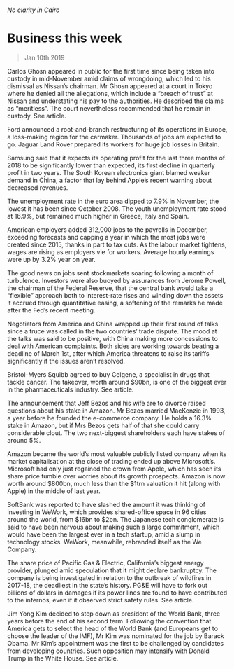 ###### No clarity in Cairo
# Business this week 
> Jan 10th 2019 
Carlos Ghosn appeared in public for the first time since being taken into custody in mid-November amid claims of wrongdoing, which led to his dismissal as Nissan’s chairman. Mr Ghosn appeared at a court in Tokyo where he denied all the allegations, which include a “breach of trust” at Nissan and understating his pay to the authorities. He described the claims as “meritless”. The court nevertheless recommended that he remain in custody. See article. 
Ford announced a root-and-branch restructuring of its operations in Europe, a loss-making region for the carmaker. Thousands of jobs are expected to go. Jaguar Land Rover prepared its workers for huge job losses in Britain.  
Samsung said that it expects its operating profit for the last three months of 2018 to be significantly lower than expected, its first decline in quarterly profit in two years. The South Korean electronics giant blamed weaker demand in China, a factor that lay behind Apple’s recent warning about decreased revenues. 
The unemployment rate in the euro area dipped to 7.9% in November, the lowest it has been since October 2008. The youth unemployment rate stood at 16.9%, but remained much higher in Greece, Italy and Spain. 
American employers added 312,000 jobs to the payrolls in December, exceeding forecasts and capping a year in which the most jobs were created since 2015, thanks in part to tax cuts. As the labour market tightens, wages are rising as employers vie for workers. Average hourly earnings were up by 3.2% year on year. 
The good news on jobs sent stockmarkets soaring following a month of turbulence. Investors were also buoyed by assurances from Jerome Powell, the chairman of the Federal Reserve, that the central bank would take a “flexible” approach both to interest-rate rises and winding down the assets it accrued through quantitative easing, a softening of the remarks he made after the Fed’s recent meeting. 
Negotiators from America and China wrapped up their first round of talks since a truce was called in the two countries’ trade dispute. The mood at the talks was said to be positive, with China making more concessions to deal with American complaints. Both sides are working towards beating a deadline of March 1st, after which America threatens to raise its tariffs significantly if the issues aren’t resolved. 
Bristol-Myers Squibb agreed to buy Celgene, a specialist in drugs that tackle cancer. The takeover, worth around $90bn, is one of the biggest ever in the pharmaceuticals industry. See article. 
The announcement that Jeff Bezos and his wife are to divorce raised questions about his stake in Amazon. Mr Bezos married MacKenzie in 1993, a year before he founded the e-commerce company. He holds a 16.3% stake in Amazon, but if Mrs Bezos gets half of that she could carry considerable clout. The two next-biggest shareholders each have stakes of around 5%. 
Amazon became the world’s most valuable publicly listed company when its market capitalisation at the close of trading ended up above Microsoft’s. Microsoft had only just regained the crown from Apple, which has seen its share price tumble over worries about its growth prospects. Amazon is now worth around $800bn, much less than the $1trn valuation it hit (along with Apple) in the middle of last year. 
SoftBank was reported to have slashed the amount it was thinking of investing in WeWork, which provides shared-office space in 96 cities around the world, from $16bn to $2bn. The Japanese tech conglomerate is said to have been nervous about making such a large commitment, which would have been the largest ever in a tech startup, amid a slump in technology stocks. WeWork, meanwhile, rebranded itself as the We Company. 
The share price of Pacific Gas & Electric, California’s biggest energy provider, plunged amid speculation that it might declare bankruptcy. The company is being investigated in relation to the outbreak of wildfires in 2017-18, the deadliest in the state’s history. PG&E will have to fork out billions of dollars in damages if its power lines are found to have contributed to the infernos, even if it observed strict safety rules. See article. 
Jim Yong Kim decided to step down as president of the World Bank, three years before the end of his second term. Following the convention that America gets to select the head of the World Bank (and Europeans get to choose the leader of the IMF), Mr Kim was nominated for the job by Barack Obama. Mr Kim’s appointment was the first to be challenged by candidates from developing countries. Such opposition may intensify with Donald Trump in the White House. See article. 
